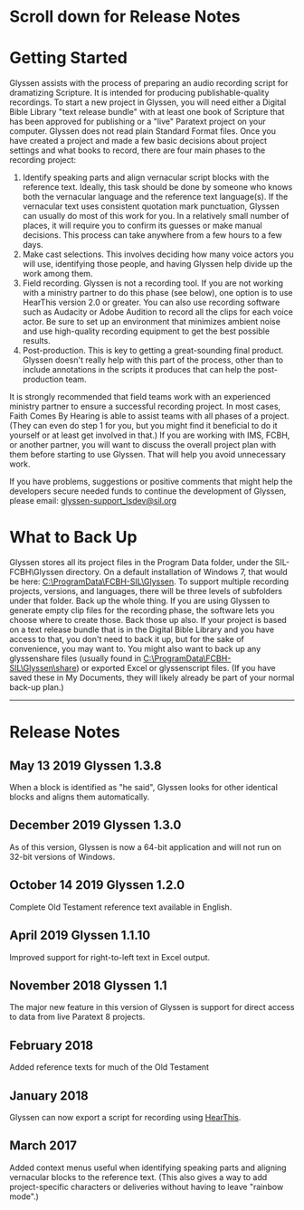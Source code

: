 # Scroll down for Release Notes

# Getting Started
Glyssen assists with the process of preparing an audio recording script for
dramatizing Scripture. It is intended for producing publishable-quality recordings.
To start a new project in  Glyssen, you will need either a Digital Bible Library "text
release bundle" with at least one book of Scripture that has been approved for
publishing or a "live" Paratext project on your computer. Glyssen does not read plain
Standard Format files. Once you have created a project and made a few basic decisions
about project settings and what books to record, there are four main phases to the
recording project:

1. Identify speaking parts and align vernacular script blocks with the reference text. Ideally, this task should be done by someone who knows both the vernacular language and the reference text language(s). If the vernacular text uses consistent quotation mark punctuation, Glyssen can usually do most of this work for you. In a relatively small number of places, it will require you to confirm its guesses or make manual decisions. This process can take anywhere from a few hours to a few days.
2. Make cast selections. This involves deciding how many voice actors you will use, identifying those people, and having Glyssen help divide up the work among them.
3. Field recording. Glyssen is not a recording tool. If you are not working with a ministry partner to do this phase (see below), one option is to use HearThis version 2.0 or greater. You can also use recording software such as Audacity or Adobe Audition to record all the clips for each voice actor. Be sure to set up an environment that minimizes ambient noise and use high-quality recording equipment to get the best possible results.
4. Post-production. This is key to getting a great-sounding final product. Glyssen doesn't really help with this part of the process, other than to include annotations in the scripts it produces that can help the post-production team.

It is strongly recommended that field teams work with an experienced ministry partner
to ensure a successful recording project. In most cases, Faith Comes By Hearing is able
to assist teams with all phases of a project. (They can even do step 1 for you, but you
might find it beneficial to do it yourself or at least get involved in that.) If you are
working with IMS, FCBH, or another partner, you will want to discuss the overall project
plan with them before starting to use Glyssen. That will help you avoid unnecessary work.

If you have problems, suggestions or positive comments that might help the developers
secure needed funds to continue the development of Glyssen, please email:
glyssen-support_lsdev@sil.org

# What to Back Up
Glyssen stores all its project files in the Program Data folder, under the
SIL-FCBH\Glyssen directory. On a default installation of Windows 7, that would be
here: <a href="file:///C:/ProgramData/FCBH-SIL/Glyssen">
C:\ProgramData\FCBH-SIL\Glyssen</a>. To support multiple
recording projects, versions, and languages, there will be three levels of subfolders
under that folder. Back up the whole thing. If you are using Glyssen to generate empty
clip files for the recording phase, the software lets you choose where to create those.
Back those up also. If your project is based on a text release bundle that is in the
Digital Bible Library and you have access to that, you don't need to back it up, but
for the sake of convenience, you may want to. You might also want to back up any glyssenshare
files (usually found in <a href="file:///C:/ProgramData/FCBH-SIL/Glyssen/share">
C:\ProgramData\FCBH-SIL\Glyssen\share</a>) or exported Excel or glyssenscript files.
(If you have saved these in My Documents, they will likely already be part of your normal
back-up plan.)

-----------------------------

# Release Notes

## May 13 2019 Glyssen 1.3.8
When a block is identified as "he said", Glyssen looks for other identical blocks and aligns them automatically.

## December 2019 Glyssen 1.3.0
As of this version, Glyssen is now a 64-bit application and will not run on 32-bit versions of Windows.

## October 14 2019 Glyssen 1.2.0
Complete Old Testament reference text available in English.

## April 2019 Glyssen 1.1.10
Improved support for right-to-left text in Excel output.

## November 2018 Glyssen 1.1
The major new feature in this version of Glyssen is support for direct access to data from live Paratext 8 projects.

## February 2018
Added reference texts for much of the Old Testament

## January 2018
Glyssen can now export a script for recording using [HearThis](https://software.sil.org/hearthis/).

## March 2017
Added context menus useful when identifying speaking parts and aligning vernacular
blocks to the reference text. (This also gives a way to add project-specific characters
or deliveries without having to leave "rainbow mode".)
